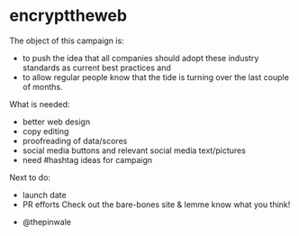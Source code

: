 encrypttheweb
=============

The object of this campaign is:
* to push the idea that all companies should adopt these industry standards as current best practices and
* to allow regular people know that the tide is turning over the last couple of months.

What is needed:
* better web design
* copy editing
* proofreading of data/scores
* social media buttons and relevant social media text/pictures
* need #hashtag ideas for campaign


Next to do:
* launch date
* PR efforts
Check out the bare-bones site & lemme know what you think!

- @thepinwale
